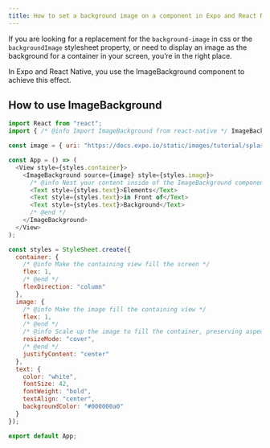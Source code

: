 ```yaml
---
title: How to set a background image on a component in Expo and React Native
---
```


If you are looking for a replacement for the `background-image` in css or the `backgroundImage` stylesheet property, or need to display an image as the background for a container in your screen, you’re in the right place.

In Expo and React Native, you use the ImageBackground component to achieve this effect.


## How to use ImageBackground

<SnackInline>

<!-- prettier-ignore -->
```js
import React from "react";
import { /* @info Import ImageBackground from react-native */ ImageBackground, /* @end */ StyleSheet, Text, View } from "react-native";

const image = { uri: "https://docs.expo.io/static/images/tutorial/splash.png" };

const App = () => (
  <View style={styles.container}>
    <ImageBackground source={image} style={styles.image}>
      /* @info Nest your content inside of the ImageBackground component */
      <Text style={styles.text}>Elements</Text>
      <Text style={styles.text}>in Front of</Text>
      <Text style={styles.text}>Background</Text>
      /* @end */
    </ImageBackground>
  </View>
);

const styles = StyleSheet.create({
  container: {
    /* @info Make the containing view fill the screen */
    flex: 1,
    /* @end */
    flexDirection: "column"
  },
  image: {
    /* @info Make the image fill the containing view */
    flex: 1,
    /* @end */
    /* @info Scale up the image to fill the container, preserving aspect ratio */
    resizeMode: "cover",
    /* @end */
    justifyContent: "center"
  },
  text: {
    color: "white",
    fontSize: 42,
    fontWeight: "bold",
    textAlign: "center",
    backgroundColor: "#000000a0"
  }
});

export default App;
```

</SnackInline>


